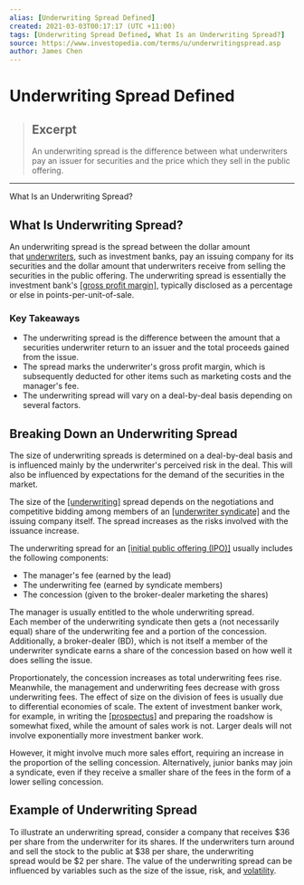 ```yaml
---
alias: [Underwriting Spread Defined]
created: 2021-03-03T00:17:17 (UTC +11:00)
tags: [Underwriting Spread Defined, What Is an Underwriting Spread?]
source: https://www.investopedia.com/terms/u/underwritingspread.asp
author: James Chen
---
```


# Underwriting Spread Defined

> ## Excerpt
> An underwriting spread is the difference between what underwriters pay an issuer for securities and the price which they sell in the public offering.

---

What Is an Underwriting Spread?
## What Is Underwriting Spread?

An underwriting spread is the spread between the dollar amount that [underwriters](https://www.investopedia.com/terms/u/underwriter.asp), such as investment banks, pay an issuing company for its securities and the dollar amount that underwriters receive from selling the securities in the public offering. The underwriting spread is essentially the investment bank's [[gross profit margin]](https://www.investopedia.com/terms/g/gross_profit_margin.asp), typically disclosed as a percentage or else in points-per-unit-of-sale.

### Key Takeaways

-   The underwriting spread is the difference between the amount that a securities underwriter return to an issuer and the total proceeds gained from the issue.
-   The spread marks the underwriter's gross profit margin, which is subsequently deducted for other items such as marketing costs and the manager's fee.
-   The underwriting spread will vary on a deal-by-deal basis depending on several factors.

## Breaking Down an Underwriting Spread

The size of underwriting spreads is determined on a deal-by-deal basis and is influenced mainly by the underwriter's perceived risk in the deal. This will also be influenced by expectations for the demand of the securities in the market. 

The size of the [[underwriting]](https://www.investopedia.com/terms/u/underwriting.asp) spread depends on the negotiations and competitive bidding among members of an [[underwriter syndicate]](https://www.investopedia.com/terms/u/underwriter-syndicate.asp) and the issuing company itself. The spread increases as the risks involved with the issuance increase.

The underwriting spread for an [[initial public offering (IPO)]](https://www.investopedia.com/terms/i/ipo.asp) usually includes the following components:

-   The manager's fee (earned by the lead)
-   The underwriting fee (earned by syndicate members)
-   The concession (given to the broker-dealer marketing the shares)

The manager is usually entitled to the whole underwriting spread. Each member of the underwriting syndicate then gets a (not necessarily equal) share of the underwriting fee and a portion of the concession. Additionally, a broker-dealer (BD), which is not itself a member of the underwriter syndicate earns a share of the concession based on how well it does selling the issue.

Proportionately, the concession increases as total underwriting fees rise. Meanwhile, the management and underwriting fees decrease with gross underwriting fees. The effect of size on the division of fees is usually due to differential economies of scale. The extent of investment banker work, for example, in writing the [[prospectus]](https://www.investopedia.com/terms/p/prospectus.asp) and preparing the roadshow is somewhat fixed, while the amount of sales work is not. Larger deals will not involve exponentially more investment banker work.

However, it might involve much more sales effort, requiring an increase in the proportion of the selling concession. Alternatively, junior banks may join a syndicate, even if they receive a smaller share of the fees in the form of a lower selling concession.

## Example of Underwriting Spread

To illustrate an underwriting spread, consider a company that receives $36 per share from the underwriter for its shares. If the underwriters turn around and sell the stock to the public at $38 per share, the underwriting spread would be $2 per share. The value of the underwriting spread can be influenced by variables such as the size of the issue, risk, and [volatility](https://www.investopedia.com/terms/v/volatility.asp).

